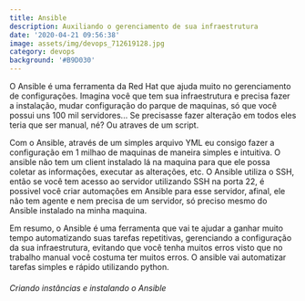```yaml
---
title: Ansible
description: Auxiliando o gerenciamento de sua infraestrutura
date: '2020-04-21 09:56:38'
image: assets/img/devops_712619128.jpg
category: devops
background: '#B9D030'
---
```

O Ansible é uma ferramenta da Red Hat que ajuda muito no gerenciamento de configurações. Imagina você que tem sua infraestrutura e precisa fazer a instalação, mudar configuração do parque de maquinas, só que você possui uns 100 mil servidores... Se precisasse fazer alteração em todos eles teria que ser manual, né? Ou atraves de um script.

Com o Ansible, através de um simples arquivo YML eu consigo fazer a configuração em 1 milhao de maquinas de maneira simples e intuitiva. O ansible não tem um client instalado lá na maquina para que ele possa coletar as informações, executar as alterações, etc. O Ansible utiliza o SSH, então se você tem acesso ao servidor utilizando SSH na porta 22, é possivel você criar automações em Ansible para esse servidor, afinal, ele não tem agente e nem precisa de um servidor, só preciso mesmo do Ansible instalado na minha maquina.

Em resumo, o Ansible é uma ferramenta que vai te ajudar a ganhar muito tempo automatizando suas tarefas repetitivas, gerenciando a configuração da sua infraestrutura, evitando que você tenha muitos erros visto que no trabalho manual você costuma ter muitos erros. O ansible vai automatizar tarefas simples e rápido utilizando python.

###### Criando instâncias e instalando o Ansible
